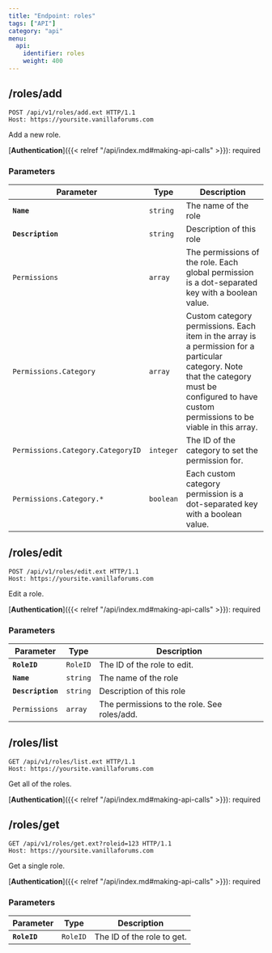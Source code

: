 ```yaml
---
title: "Endpoint: roles"
tags: ["API"]
category: "api"
menu:
  api:
    identifier: roles
    weight: 400
---
```


## /roles/add

```http
POST /api/v1/roles/add.ext HTTP/1.1
Host: https://yoursite.vanillaforums.com
```

Add a new role.

[__Authentication__]({{< relref "/api/index.md#making-api-calls" >}}): required

### Parameters

Parameter                           | Type      | Description
---                                 | ---       | ---
__`Name`__                          | `string`  | The name of the role
__`Description`__                   | `string`  | Description of this role
`Permissions`                       | `array`   | The permissions of the role. Each global permission is a dot-separated key with a boolean value.
`Permissions.Category`              | `array`   | Custom category permissions. Each item in the array is a permission for a particular category. Note that the category must be configured to have custom permissions to be viable in this array.
`Permissions.Category.CategoryID`   | `integer` | The ID of the category to set the permission for.
`Permissions.Category.*`            | `boolean` | Each custom category permission is a dot-separated key with a boolean value.

## /roles/edit

```http
POST /api/v1/roles/edit.ext HTTP/1.1
Host: https://yoursite.vanillaforums.com
```

Edit a role.

[__Authentication__]({{< relref "/api/index.md#making-api-calls" >}}): required

### Parameters

Parameter                           | Type      | Description
---                                 | ---       | ---
__`RoleID`__                        | `RoleID`  | The ID of the role to edit.
__`Name`__                          | `string`  | The name of the role
__`Description`__                   | `string`  | Description of this role
`Permissions`                       | `array`   | The permissions to the role. See roles/add.

## /roles/list

```http
GET /api/v1/roles/list.ext HTTP/1.1
Host: https://yoursite.vanillaforums.com
```

Get all of the roles.

[__Authentication__]({{< relref "/api/index.md#making-api-calls" >}}): required

## /roles/get

```http
GET /api/v1/roles/get.ext?roleid=123 HTTP/1.1
Host: https://yoursite.vanillaforums.com
```

Get a single role.

[__Authentication__]({{< relref "/api/index.md#making-api-calls" >}}): required

### Parameters

Parameter                           | Type      | Description
---                                 | ---       | ---
__`RoleID`__                        | `RoleID`  | The ID of the role to get.